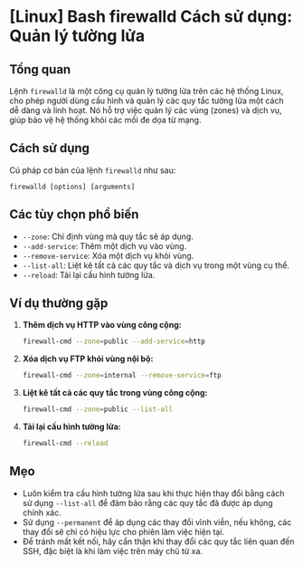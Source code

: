# [Linux] Bash firewalld Cách sử dụng: Quản lý tường lửa

## Tổng quan
Lệnh `firewalld` là một công cụ quản lý tường lửa trên các hệ thống Linux, cho phép người dùng cấu hình và quản lý các quy tắc tường lửa một cách dễ dàng và linh hoạt. Nó hỗ trợ việc quản lý các vùng (zones) và dịch vụ, giúp bảo vệ hệ thống khỏi các mối đe dọa từ mạng.

## Cách sử dụng
Cú pháp cơ bản của lệnh `firewalld` như sau:

```
firewalld [options] [arguments]
```

## Các tùy chọn phổ biến
- `--zone`: Chỉ định vùng mà quy tắc sẽ áp dụng.
- `--add-service`: Thêm một dịch vụ vào vùng.
- `--remove-service`: Xóa một dịch vụ khỏi vùng.
- `--list-all`: Liệt kê tất cả các quy tắc và dịch vụ trong một vùng cụ thể.
- `--reload`: Tải lại cấu hình tường lửa.

## Ví dụ thường gặp
1. **Thêm dịch vụ HTTP vào vùng công cộng:**
   ```bash
   firewall-cmd --zone=public --add-service=http
   ```

2. **Xóa dịch vụ FTP khỏi vùng nội bộ:**
   ```bash
   firewall-cmd --zone=internal --remove-service=ftp
   ```

3. **Liệt kê tất cả các quy tắc trong vùng công cộng:**
   ```bash
   firewall-cmd --zone=public --list-all
   ```

4. **Tải lại cấu hình tường lửa:**
   ```bash
   firewall-cmd --reload
   ```

## Mẹo
- Luôn kiểm tra cấu hình tường lửa sau khi thực hiện thay đổi bằng cách sử dụng `--list-all` để đảm bảo rằng các quy tắc đã được áp dụng chính xác.
- Sử dụng `--permanent` để áp dụng các thay đổi vĩnh viễn, nếu không, các thay đổi sẽ chỉ có hiệu lực cho phiên làm việc hiện tại.
- Để tránh mất kết nối, hãy cẩn thận khi thay đổi các quy tắc liên quan đến SSH, đặc biệt là khi làm việc trên máy chủ từ xa.